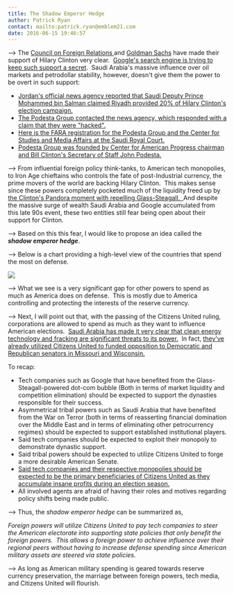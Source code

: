 ```yaml
---
title: The Shadow Emperor Hedge
author: Patrick Ryan
contact: mailto:patrick.ryan@emblem21.com
date: 2016-06-15 19:46:57
---
```


--> The [Council on Foreign Relations ](http://archive.is/kRCk#selection-1445.0-1447.18)and [Goldman Sachs](http://archive.is/mxaxg#selection-779.0-779.14) have made their support of Hilary Clinton very clear.  [Google's search engine is trying to keep such support a secret](http://archive.is/8UkCy).  Saudi Arabia's massive influence over oil markets and petrodollar stability, however, doesn't give them the power to be overt in such support:

*   [Jordan's official news agency reported that Saudi Deputy Prince Mohammed bin Salman claimed Riyadh provided 20% of Hilary Clinton's election campaign.](http://archive.is/ibuaN#selection-2431.0-2431.371)
*   [The Podesta Group contacted the news agency, which responded with a claim that they were "hacked".](http://archive.is/ZVIlL#selection-843.0-843.229)
*   [Here is the FARA registration for the Podesta Group and the Center for Studies and Media Affairs at the Saudi Royal Court.](https://www.fara.gov/docs/5926-Exhibit-AB-20160122-71.pdf)
*   [Podesta Group was founded by Center for American Progress chairman and Bill Clinton's Secretary of Staff John Podesta.](http://archive.is/Xt8jP#selection-499.0-541.20)

--> From influential foreign policy think-tanks, to American tech monopolies, to Iron Age chieftains who controls the fate of post-Industrial currency, the prime movers of the world are backing Hilary Clinton.  This makes sense since these powers completely pocketed much of the liquidity freed up by [the Clinton's Pandora moment with repelling Glass-Steagall.  ](http://archive.is/3X81W#selection-2175.0-2193.117)And despite the massive surge of wealth Saudi Arabia and Google accumulated from this late 90s event, these two entities still fear being open about their support for Clinton.

--> Based on this this fear, I would like to propose an idea called the **_shadow emperor hedge_**.

--> Below is a chart providing a high-level view of the countries that spend the most on defense.

[![](/images/0053_defense-comparison-full.png)](/images/0053_defense-comparison-full.png)

--> What we see is a very significant gap for other powers to spend as much as America does on defense.  This is mostly due to America controlling and protecting the interests of the reserve currency.

--> Next, I will point out that, with the passing of the Citizens United ruling, corporations are allowed to spend as much as they want to influence American elections.  [Saudi Arabia has made it very clear that clean energy technology and fracking are significant threats to its power.](http://archive.is/tnqNl#selection-943.128-985.107)  In fact, [they've already utilized Citizens United to funded opposition to Democratic and Republican senators in Missouri and Wisconsin.](http://archive.is/up5N2#selection-1403.0-1439.241)

To recap:

*   Tech companies such as Google that have benefited from the Glass-Steagall-powered dot-com bubble (Both in terms of market liquidity and competition elimination) should be expected to support the dynasties responsible for their success.
*   Asymmetrical tribal powers such as Saudi Arabia that have benefited from the War on Terror (both in terms of reasserting financial domination over the Middle East and in terms of eliminating other petrocurrency regimes) should be expected to support established institutional players.
*   Said tech companies should be expected to exploit their monopoly to demonstrate dynastic support.
*   Said tribal powers should be expected to utilize Citizens United to forge a more desirable American Senate.
*   [Said tech companies and their respective monopolies should be expected to be the primary beneficiaries of Citizens United as they accumulate insane profits during an election season.](http://archive.is/9v3tv#selection-1239.0-1239.209)
*   All involved agents are afraid of having their roles and motives regarding policy shifts being made public.

--> Thus, the _shadow emperor hedge_ can be summarized as,

_Foreign powers will utilize Citizens United to pay tech companies to steer the American electorate into supporting state policies that only benefit the foreign powers.  This allows a foreign power to achieve influence over their regional peers without having to increase defense spending since American military assets are steered via state policies._

--> As long as American military spending is geared towards reserve currency preservation, the marriage between foreign powers, tech media, and Citizens United will flourish.